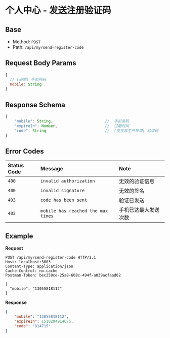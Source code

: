 # 个人中心 - 发送注册验证码

## Base

* Method: `POST`
* Path: `/api/my/send-register-code`

## Request Body Params

```js
{
  // [必需] 手机号码
  mobile: String
}
```

## Response Schema

```js
{
    "mobile": String,                       //  手机号码
    "expireIn": Number,                     //  过期时间
    "code": String                          //  [仅在非生产环境] 验证码
}
```

## Error Codes

Status Code | Message                 | Note
:---------- | :---------------------- | :----
`400`       | `invalid authorization` | 无效的验证信息
`400`       | `invalid signature`     | 无效的签名
`403`       | `code has been sent`    | 验证已发送
`403`       | `mobile has reached the max times` | 手机已达最大发送次数

## Example

**Request**

```
POST /api/my/send-register-code HTTP/1.1
Host: localhost:3003
Content-Type: application/json
Cache-Control: no-cache
Postman-Token: bec250ce-25a8-608c-494f-a039acfaad02

{
  "mobile": "13055818112"
}
```

**Response**

```json
{
    "mobile": "13055818112",
    "expireIn": 1510294914675,
    "code": "814715"
}
```

[signature]: ../../../../signature.md

[user-model]: ../../../../model/user.md

